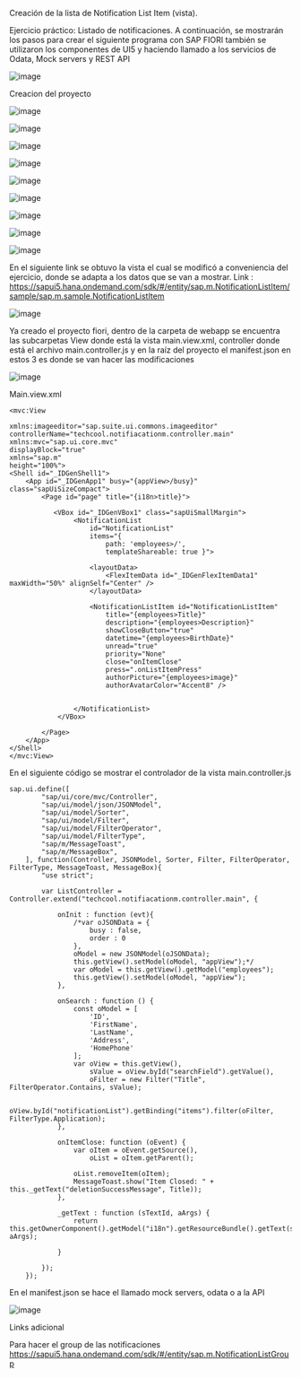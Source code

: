 Creación de la lista de Notification List Item (vista). 

Ejercicio práctico: Listado de notificaciones. A continuación, se mostrarán los pasos para crear el siguiente programa con SAP FIORI también se utilizaron los componentes de UI5 y haciendo llamado a los servicios de Odata, Mock servers y REST API

![image](https://github.com/TenesisEspana/propuesta/assets/37408577/411e14a2-22ac-4cc9-a5a4-7608183727fb)


Creacion del proyecto

![image](https://github.com/TenesisEspana/propuesta/assets/37408577/30c0b31e-7488-459d-b756-dd173e47b641)

![image](https://github.com/TenesisEspana/propuesta/assets/37408577/fd7f48d3-3785-412e-af5a-4283086a2cdd)

![image](https://github.com/TenesisEspana/propuesta/assets/37408577/9923cc78-05e3-4b0f-957b-42c76f3be56f)

![image](https://github.com/TenesisEspana/propuesta/assets/37408577/29a168b9-f52f-4cbb-b9be-13e783158666)

![image](https://github.com/TenesisEspana/propuesta/assets/37408577/74164e46-b24d-4abf-a075-aa2fc52c4b06)

![image](https://github.com/TenesisEspana/propuesta/assets/37408577/c47252b2-5286-4eff-a932-b298d5ee1c5f)

![image](https://github.com/TenesisEspana/propuesta/assets/37408577/f279b608-500a-46f0-9683-d443f4dcea1e)

![image](https://github.com/TenesisEspana/propuesta/assets/37408577/459facf6-62d8-4d96-88ab-3cae4fcee50e)

![image](https://github.com/TenesisEspana/propuesta/assets/37408577/930a6965-e82e-4545-b612-763e0655c36b)



En el siguiente link se obtuvo la vista el cual se modificó a conveniencia del ejercicio, donde se adapta a los datos que se van a mostrar.
Link : https://sapui5.hana.ondemand.com/sdk/#/entity/sap.m.NotificationListItem/sample/sap.m.sample.NotificationListItem

 

![image](https://github.com/TenesisEspana/propuesta/assets/37408577/785c0049-5a1f-4d27-8328-a03d22eea7bf)




Ya creado el proyecto fiori, dentro de la carpeta de webapp se encuentra las subcarpetas View donde está la vista main.view.xml, controller donde está el archivo main.controller.js y en la raíz del proyecto el manifest.json en estos 3 es donde se van hacer las modificaciones  

![image](https://github.com/TenesisEspana/propuesta/assets/37408577/cb4fcc32-4d16-43a2-9cf7-614cd21c77e5)

 
Main.view.xml

    <mvc:View 

    xmlns:imageeditor="sap.suite.ui.commons.imageeditor" 
    controllerName="techcool.notifiacationm.controller.main"
    xmlns:mvc="sap.ui.core.mvc" 
    displayBlock="true"
    xmlns="sap.m"
    height="100%">
    <Shell id="_IDGenShell1">
        <App id="_IDGenApp1" busy="{appView>/busy}" class="sapUiSizeCompact">
            <Page id="page" title="{i18n>title}">
              
               <VBox id="_IDGenVBox1" class="sapUiSmallMargin">
                    <NotificationList 
                        id="NotificationList" 
                        items="{ 
                            path: 'employees>/', 
                            templateShareable: true }">

                        <layoutData>
                            <FlexItemData id="_IDGenFlexItemData1" maxWidth="50%" alignSelf="Center" />
                        </layoutData>
                            
                        <NotificationListItem id="NotificationListItem"
                            title="{employees>Title}"
                            description="{employees>Description}"
                            showCloseButton="true"
                            datetime="{employees>BirthDate}"
                            unread="true"
                            priority="None"
                            close="onItemClose"
                            press=".onListItemPress"
                            authorPicture="{employees>image}"
                            authorAvatarColor="Accent8" />

                        
                    </NotificationList>
                </VBox>

            </Page>
        </App>
    </Shell>
    </mvc:View>
    
En el siguiente código se mostrar el controlador de la vista 
main.controller.js

    sap.ui.define([
            "sap/ui/core/mvc/Controller",
            "sap/ui/model/json/JSONModel",
            "sap/ui/model/Sorter",
            "sap/ui/model/Filter",
            "sap/ui/model/FilterOperator",
            "sap/ui/model/FilterType",
            "sap/m/MessageToast",
            "sap/m/MessageBox",
        ], function(Controller, JSONModel, Sorter, Filter, FilterOperator, FilterType, MessageToast, MessageBox){
            "use strict";
    
            var ListController =  Controller.extend("techcool.notifiacationm.controller.main", {
                
                onInit : function (evt){
                    /*var oJSONData = {
                        busy : false,
                        order : 0
                    },
                    oModel = new JSONModel(oJSONData);
                    this.getView().setModel(oModel, "appView");*/
                    var oModel = this.getView().getModel("employees");
                    this.getView().setModel(oModel, "appView");
                },
    
                onSearch : function () {
                    const oModel = [
                        'ID',
                        'FirstName',
                        'LastName',
                        'Address',
                        'HomePhone'
                    ];
                    var oView = this.getView(),
                        sValue = oView.byId("searchField").getValue(),
                        oFilter = new Filter("Title", FilterOperator.Contains, sValue);
        
                    oView.byId("notificationList").getBinding("items").filter(oFilter, FilterType.Application);
                },
    
                onItemClose: function (oEvent) {
                    var oItem = oEvent.getSource(),
                        oList = oItem.getParent();
        
                    oList.removeItem(oItem);
                    MessageToast.show("Item Closed: " + this._getText("deletionSuccessMessage", Title));
                },
    
                _getText : function (sTextId, aArgs) {
                    return this.getOwnerComponent().getModel("i18n").getResourceBundle().getText(sTextId, aArgs);
        
                }
    
            });
        });
    


En el manifest.json se hace el llamado mock servers, odata o a la API

![image](https://github.com/TenesisEspana/propuesta/assets/37408577/ea669445-203e-43f2-a09a-fa3aa3babc32)


Links adicional

Para hacer el group de las notificaciones
https://sapui5.hana.ondemand.com/sdk/#/entity/sap.m.NotificationListGroup
 






